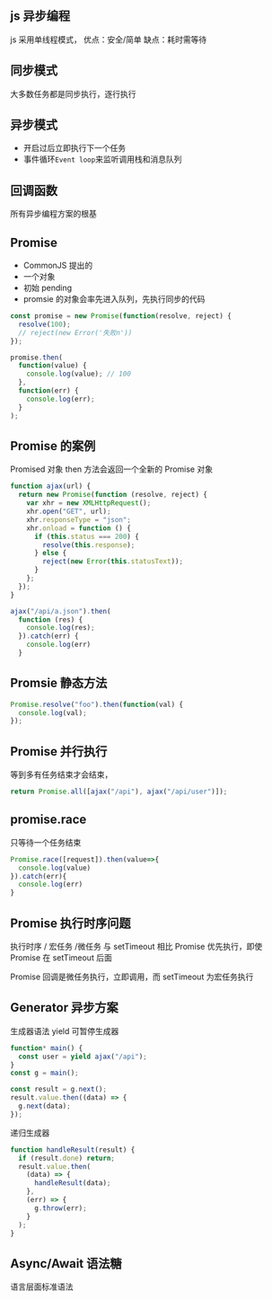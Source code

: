 ## js 异步编程

js 采用单线程模式，
优点：安全/简单
缺点：耗时需等待

## 同步模式

大多数任务都是同步执行，逐行执行

## 异步模式

- 开启过后立即执行下一个任务
- 事件循环`Event loop`来监听调用栈和消息队列

## 回调函数

所有异步编程方案的根基

## Promise

- CommonJS 提出的
- 一个对象
- 初始 pending
- promsie 的对象会率先进入队列，先执行同步的代码

```js
const promise = new Promise(function(resolve, reject) {
  resolve(100);
  // reject(new Error('失败n'))
});

promise.then(
  function(value) {
    console.log(value); // 100
  },
  function(err) {
    console.log(err);
  }
);
```

## Promise 的案例

Promised 对象 then 方法会返回一个全新的 Promise 对象

```js
function ajax(url) {
  return new Promise(function (resolve, reject) {
    var xhr = new XMLHttpRequest();
    xhr.open("GET", url);
    xhr.responseType = "json";
    xhr.onload = function () {
      if (this.status === 200) {
        resolve(this.response);
      } else {
        reject(new Error(this.statusText));
      }
    };
  });
}

ajax("/api/a.json").then(
  function (res) {
    console.log(res);
  }).catch(err) {
    console.log(err)
  }
```

## Promsie 静态方法

```js
Promise.resolve("foo").then(function(val) {
  console.log(val);
});
```

## Promise 并行执行

等到多有任务结束才会结束，

```js
return Promise.all([ajax("/api"), ajax("/api/user")]);
```

## promise.race

只等待一个任务结束

```js
Promise.race([request]).then(value=>{
  console.log(value)
}).catch(err){
  console.log(err)
}
```

## Promise 执行时序问题

执行时序 / 宏任务 /微任务
与 setTimeout 相比 Promise 优先执行，即使 Promise 在 setTimeout 后面

Promise 回调是微任务执行，立即调用，而 setTimeout 为宏任务执行

## Generator 异步方案

生成器语法
yield 可暂停生成器

```js
function* main() {
  const user = yield ajax("/api");
}
const g = main();

const result = g.next();
result.value.then((data) => {
  g.next(data);
});
```

递归生成器

```js
function handleResult(result) {
  if (result.done) return;
  result.value.then(
    (data) => {
      handleResult(data);
    },
    (err) => {
      g.throw(err);
    }
  );
}
```

## Async/Await 语法糖

语言层面标准语法
